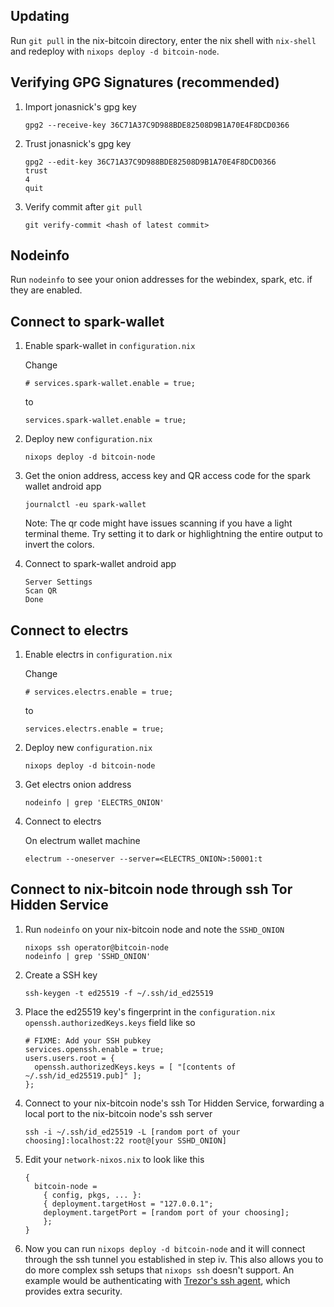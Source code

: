 Updating
---
Run `git pull` in the nix-bitcoin directory, enter the nix shell with `nix-shell` and redeploy with `nixops deploy -d bitcoin-node`.

## Verifying GPG Signatures (recommended)
1. Import jonasnick's gpg key

	```
	gpg2 --receive-key 36C71A37C9D988BDE82508D9B1A70E4F8DCD0366
	```

2. Trust jonasnick's gpg key
	
	```
	gpg2 --edit-key 36C71A37C9D988BDE82508D9B1A70E4F8DCD0366
	trust
	4
	quit
	```

3.  Verify commit after `git pull`

	```
	git verify-commit <hash of latest commit>
	```

Nodeinfo
---
Run `nodeinfo` to see your onion addresses for the webindex, spark, etc. if they are enabled.

Connect to spark-wallet
---
1. Enable spark-wallet in `configuration.nix`
	
	Change 
	```
	# services.spark-wallet.enable = true;
	```
	to 
	```
	services.spark-wallet.enable = true;
	```

2. Deploy new `configuration.nix`

	```
	nixops deploy -d bitcoin-node
	```

3. Get the onion address, access key and QR access code for the spark wallet android app

	```
	journalctl -eu spark-wallet
	```
	Note: The qr code might have issues scanning if you have a light terminal theme. Try setting it to dark or highlightning the entire output to invert the colors.

4. Connect to spark-wallet android app

	```
	Server Settings
	Scan QR
	Done
	```

Connect to electrs
---
1. Enable electrs in `configuration.nix`
	
	Change 
	```
	# services.electrs.enable = true;
	```
	to 
	```
	services.electrs.enable = true;
	```

2. Deploy new `configuration.nix`

	```
	nixops deploy -d bitcoin-node
	```

3. Get electrs onion address

	```
	nodeinfo | grep 'ELECTRS_ONION'
	```

4. Connect to electrs

	On electrum wallet machine
	```
	electrum --oneserver --server=<ELECTRS_ONION>:50001:t
	```

Connect to nix-bitcoin node through ssh Tor Hidden Service
---
1. Run `nodeinfo` on your nix-bitcoin node and note the `SSHD_ONION`

	```
	nixops ssh operator@bitcoin-node
	nodeinfo | grep 'SSHD_ONION'
	```

2. Create a SSH key 

	```
	ssh-keygen -t ed25519 -f ~/.ssh/id_ed25519
	```

3. Place the ed25519 key's fingerprint in the `configuration.nix` `openssh.authorizedKeys.keys` field like so

	```
	# FIXME: Add your SSH pubkey
	services.openssh.enable = true;
	users.users.root = {
	  openssh.authorizedKeys.keys = [ "[contents of ~/.ssh/id_ed25519.pub]" ];
	};
	```

4. Connect to your nix-bitcoin node's ssh Tor Hidden Service, forwarding a local port to the nix-bitcoin node's ssh server

	```
	ssh -i ~/.ssh/id_ed25519 -L [random port of your choosing]:localhost:22 root@[your SSHD_ONION]
	```

5. Edit your `network-nixos.nix` to look like this

	```
	{
	  bitcoin-node =
	    { config, pkgs, ... }:
	    { deployment.targetHost = "127.0.0.1";
	    deployment.targetPort = [random port of your choosing];
	    };
	}
	```

6. Now you can run `nixops deploy -d bitcoin-node` and it will connect through the ssh tunnel you established in step iv. This also allows you to do more complex ssh setups that `nixops ssh` doesn't support. An example would be authenticating with [Trezor's ssh agent](https://github.com/romanz/trezor-agent), which provides extra security.
